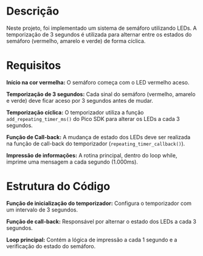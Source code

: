 # Descrição

Neste projeto, foi implementado um sistema de semáforo utilizando LEDs. A temporização de 3 segundos é utilizada para alternar entre os estados do semáforo (vermelho, amarelo e verde) de forma cíclica.

# Requisitos

**Início na cor vermelha:** O semáforo começa com o LED vermelho aceso.

**Temporização de 3 segundos:** Cada sinal do semáforo (vermelho, amarelo e verde) deve ficar aceso por 3 segundos antes de mudar.

**Temporização cíclica:** O temporizador utiliza a função `add_repeating_timer_ms()` do Pico SDK para alterar os LEDs a cada 3 segundos.

**Função de Call-back:** A mudança de estado dos LEDs deve ser realizada na função de call-back do temporizador (`repeating_timer_callback()`).

**Impressão de informações:** A rotina principal, dentro do loop while, imprime uma mensagem a cada segundo (1.000ms).

# Estrutura do Código

**Função de inicialização do temporizador:** Configura o temporizador com um intervalo de 3 segundos.

**Função de call-back:** Responsável por alternar o estado dos LEDs a cada 3 segundos.

**Loop principal:** Contém a lógica de impressão a cada 1 segundo e a verificação do estado do semáforo.